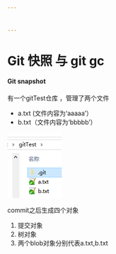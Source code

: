 ```yaml
---


---
```


<h1 id="git-快照-与-git-gc">Git 快照 与 git gc</h1>
<h4 id="git-snapshot">Git snapshot</h4>
<p>有一个gitTest仓库 ，管理了两个文件</p>
<ul>
<li>a.txt (文件内容为‘aaaaa’）</li>
<li>b.txt（文件内容为‘bbbbb’）</li>
</ul>
<p><img src="https://raw.githubusercontent.com/Aheadboy/img_all/master/a-b%E4%B8%A4%E4%B8%AA%E6%96%87%E4%BB%B6%E8%A2%ABgit%E7%AE%A1%E7%90%86.png" alt="两个被git管理的文件"></p>
<p>commit之后生成四个对象</p>
<ol>
<li>提交对象</li>
<li>树对象</li>
<li>两个blob对象分别代表a.txt,b.txt</li>
</ol>

